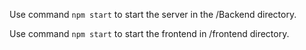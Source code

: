 Use command 
```npm start```
to start the server in the /Backend directory.


Use command 
```npm start```
to start the frontend in /frontend directory.



